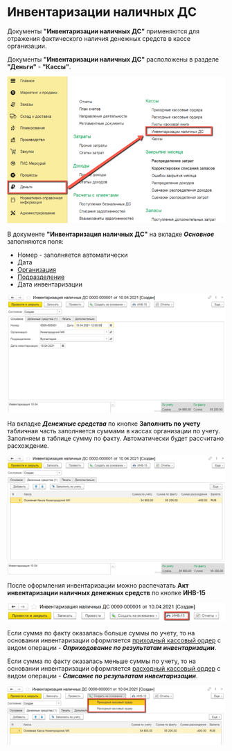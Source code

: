 # Инвентаризации наличных ДС

Документы **"Инвентаризации наличных ДС"** применяются для отражения фактического наличия денежных средств в кассе организации.

Документы **"Инвентаризации наличных ДС"** расположены в разделе **"Деньги"** - **"Кассы"**.

[![1][1]][1]

В документе **"Инвентаризация наличных ДС"** на вкладке ***Основное*** заполняются поля:

- Номер - заполняется автоматически
- Дата
- [Организация](../CommonInformation/Organization.md)
- [Подразделение](../CommonInformation/Department.md)
- Дата инвентаризации

[![2][2]][3]

На вкладке ***Денежные средства*** по кнопке **Заполнить по учету** табличная часть заполняется суммами в кассах организации по учету. Заполняем в таблице сумму по факту. Автоматически будет рассчитано расхождение.

[![3][3]][3]

После оформления инвентаризации можно распечатать **Акт инвентаризации наличных денежных средств** по кнопке **ИНВ-15**

[![4][4]][4]

Если сумма по факту оказалась больше суммы по учету, то на основании инвентаризации оформляется [приходный кассовый ордер](IncomingCashOrders.md) с видом операции - ***Оприходование по результатам инвентаризации***.

Если сумма по факту оказалась меньше суммы по учету, то на основании инвентаризации оформляется [расходный кассовый ордер](CashExpenseOrders.md) с видом операции - ***Списание по результатам инвентаризации***.

[![5][5]][5]

[1]: CashInventory.assets/1.png
[2]: CashInventory.assets/2.png
[3]: CashInventory.assets/3.png
[4]: CashInventory.assets/4.png
[5]: CashInventory.assets/5.png
